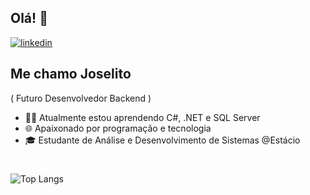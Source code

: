 ## Olá! 👋

[![linkedin](https://img.shields.io/badge/linkedin-0A66C2?style=for-the-badge&logo=linkedin&logoColor=white)](https://www.linkedin.com/in/joselitomachado/)

## Me chamo Joselito
( Futuro Desenvolvedor Backend )

- 👩‍💻 Atualmente estou aprendendo C#, .NET e SQL Server
- 🌐 Apaixonado por programação e tecnologia
- 🎓 Estudante de Análise e Desenvolvimento de Sistemas @Estácio

#
![Top Langs](https://github-readme-stats.vercel.app/api/top-langs/?username=joselitomachado)

